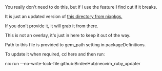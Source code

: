 You really don't need to do this, but if I use the feature I find out if it breaks.

It is just an updated version of [this directory from nixpkgs.](https://github.com/NixOS/nixpkgs/tree/74ad6cb1d2b14edb4ad1fffc0791e94910c61453/pkgs/applications/editors/neovim/ruby_provider)

If you don't provide it, it will grab it from there.

This is not an overlay, it's just in here to keep it out of the way.

Path to this file is provided to gem_path setting in packageDefinitions.

To update it when required, cd here and then run:

nix run --no-write-lock-file github:BirdeeHub/neovim_ruby_updater
